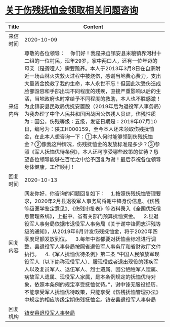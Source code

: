 # <a href="http://www.shangluo.gov.cn/zmhd/ldxxxx.jsp?urltype=leadermail.LeaderMailContentUrl&wbtreeid=1112&leadermailid=6511">关于伤残抚恤金领取相关问题咨询</a>
| Title |                                                                                                                                                                                                                  Content                                                                                                                                                                                                                   |
|:-----:|--------------------------------------------------------------------------------------------------------------------------------------------------------------------------------------------------------------------------------------------------------------------------------------------------------------------------------------------------------------------------------------------------------------------------------------------|
| 来信时间  | 2020-10-09                                                                                                                                                                                                                                                                                                                                                                                                                                 |
| 来信内容  | 尊敬的各位领导：    你们好！我是来自镇安县米粮镇界河村十二组的一位村民，现年29岁，家中两口人，还有一位年迈的母亲（是聋哑人）需要赡养。本人于2013年3月8日在自家附近一场山林火灾救火过程中被烧伤，感谢当地费心费力，支出大量资金挽救了我的生命，本人永世不忘！但因此次受伤造成脸部毁容和手部出现不同程度的残疾，直接严重影响以后的生活，当地政府也时常给予不同程度的救助，本人也不胜感激！为此镇安县民政局优抚安置股（2019年后为退役军人事务局）为我办理了中华人民共和国因战因公伤残人员证，伤残性质为：因公，伤残等级：五级，发证日期是：2019年07月10日，编号为：陕工H000159，至今本人还未领取伤残抚恤金，在此本人想咨询一下：①本人何时能够领到伤残抚恤金？②像我这种情况，伤残抚恤金的发放标准是多少？③参照《军人抚恤优待条例》，本人还可享受哪些政策的优待？恳望各位领导能够在百忙之中给予回复为谢！最后恭祝各位领导身体健康，工作顺利！      |
| 回复时间  | 2020-10-13                                                                                                                                                                                                                                                                                                                                                                                                                                 |
| 回复内容  | 网友你好，你咨询的问题回复如下：    1.按照伤残抚恤管理要求，2020年2月县退役军人事务局将谢中锋身份信息、《伤残等级医学鉴定意见》、《伤残审批表》等资料录入《全国优抚信息管理系统》，上报中、省有关部门预算抚恤资金。    2.县退役军人事务局依据市退役军人事务局《关于谢中锋同志评残等级的通知》，从2019年6月计发伤残抚恤金，将于2020年四季度足额发放到位。    3.每年中省都要对抚恤金标准进行调整，县退役军人事务局按照省退役军人事务厅和省财政厅文件执行。    4.《军人抚恤优待条例》第二条 “中国人民解放军现役军人（以下简称现役军人）、服现役或者退出现役的残疾军人以及复员军人、退伍军人、烈士遗属、因公牺牲军人遗属、病故军人遗属、现役军人家属，是本条例规定的抚恤优待对象，依照本条例的规定享受抚恤优待。”，谢中锋无服役经历，不能享受军人抚恤优待政策，只能享受《伤残抚恤管理办法》中规定的相应等级定期伤残抚恤金。镇安县退役军人事务局 |
| 回复机构  | <a href="../../categories/agencies/镇安县退役军人事务局.md">镇安县退役军人事务局</a>                                                                                                                                                                                                                                                                                                                                                                             |